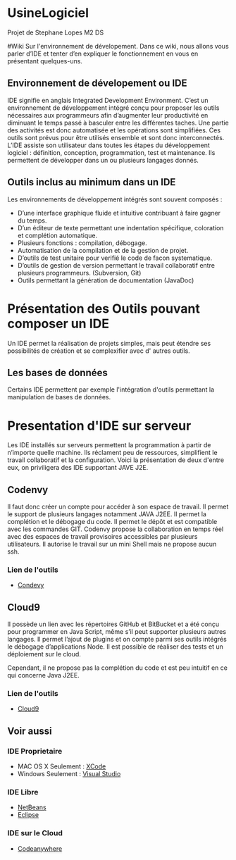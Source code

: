 # UsineLogiciel
Projet de Stephane Lopes M2 DS

#Wiki Sur l'environnement de dévelopement.
Dans ce wiki, nous allons vous parler d’IDE et tenter d’en expliquer le fonctionnement en vous en présentant quelques-uns.

## Environnement de dévelopement ou IDE
IDE signifie en anglais Integrated Development Environment. 
C’est un environnement de développement intégré conçu pour proposer les outils nécessaires aux programmeurs afin d’augmenter leur productivité en diminuant le temps passé à basculer entre les différentes taches.
Une partie des activités est donc automatisée et les opérations sont simplifiées.
Ces outils sont prévus pour être utilisés ensemble et sont donc interconnectés.
L’IDE assiste son utilisateur dans toutes les étapes du développement logiciel : définition, conception, programmation, test et maintenance.
Ils permettent de développer dans un ou plusieurs langages donnés.

## Outils inclus au minimum dans un IDE
Les environnements de développement intégrés sont souvent composés :
-	D’une interface graphique fluide et intuitive contribuant à faire gagner du temps.
-	D’un éditeur de texte permettant une indentation spécifique, coloration et complétion automatique.
-	Plusieurs fonctions : compilation, débogage.
-	Automatisation de la compilation et de la gestion de projet.
-	D’outils de test unitaire pour verifié le code de facon systematique.
-	D’outils de gestion de version permettant le travail collaboratif entre plusieurs programmeurs. (Subversion, Git)
-	Outils permettant la génération de documentation (JavaDoc)


# Présentation des Outils pouvant composer un IDE
Un IDE permet la réalisation de projets simples, mais peut étendre ses possibilités de création et se complexifier avec d'  autres outils.

## Les bases de données
Certains IDE permettent par exemple l'intégration d'outils permettant la manipulation de bases de données. 

# Presentation d'IDE sur serveur
Les IDE installés sur serveurs permettent la programmation à partir de n’importe quelle machine. Ils réclament peu de ressources, simplifient le travail collaboratif et la configuration.
Voici la présentation de deux d'entre eux, on priviligera des IDE supportant JAVE J2E.

## Codenvy
Il faut donc créer un compte pour accéder à son espace de travail.
Il permet le support de plusieurs langages notamment JAVA J2EE.
Il permet la complétion et le débogage du code.
Il permet le dépôt et est compatible avec les commandes GIT.
Codenvy propose la collaboration en temps réel avec des espaces de travail provisoires accessibles par plusieurs utilisateurs.
Il autorise le travail sur un mini Shell mais ne propose aucun ssh.
### Lien de l'outils
* [Condevy](https://codenvy.com/)

## Cloud9
Il possède un lien avec les répertoires GitHub et BitBucket et a été conçu pour programmer en Java Script, même s’il peut supporter plusieurs autres langages.
Il permet l’ajout de plugins et on compte parmi ses outils intégrés le débogage d’applications Node.
Il est possible de réaliser des tests et un déploiement sur le cloud.

Cependant, il ne propose pas la complétion du code et est peu intuitif en ce qui concerne Java J2EE.

### Lien de l'outils
* [Cloud9](https://c9.io/)

## Voir aussi
### IDE Proprietaire
* MAC OS X Seulement : [XCode](https://developer.apple.com/xcode/)
* Windows Seulement : [Visual Studio](https://www.visualstudio.com/)

### IDE Libre
* [NetBeans](https://netbeans.org/)
* [Eclipse](https://eclipse.org/home/index.php)

### IDE sur le Cloud
* [Codeanywhere](https://codeanywhere.com/)



